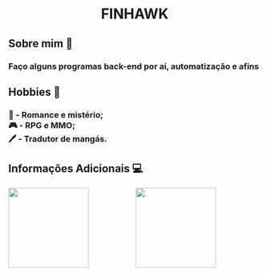 
<h1 align="center">FINHAWK</h1>

<h2>Sobre mim 📑</h2>
<h3> Faço alguns programas back-end por aí, automatização e afins</h3>

<h2>Hobbies 🎲</h2>
<h3>📘 - Romance e mistério; </br>
🎮 - RPG e MMO; </br>
🖊️ - Tradutor de mangás.
</h3>

<h2>Informações Adicionais 💻</h2>

<div display = 'flex' align = 'center'>
  <img align="left" float = 'left' height = '160px' src="https://github-readme-stats.vercel.app/api/top-langs/?username=F1NH4WK&theme=midnight-purple"></img>
  <img  height = '160px' src = 'https://github-readme-stats.vercel.app/api?username=F1NH4WK&theme=midnight-purple'></img>
</div>
